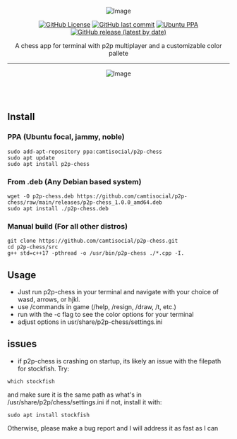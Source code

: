 <div align="center">

 ![Image](https://github.com/user-attachments/assets/f7041d21-7e28-4b16-8a7d-c347c3ce6426)
 
[![GitHub License](https://img.shields.io/github/license/camtisocial/p2p-chess)](https://github.com/camtisocial/p2p-chess/blob/main/LICENSE)
[![GitHub last commit](https://img.shields.io/github/last-commit/camtisocial/p2p-chess)](https://github.com/camtisocial/p2p-chess/commits/main)
[![Ubuntu PPA](https://img.shields.io/badge/PPA-available-brightgreen?logo=ubuntu)](https://launchpad.net/~camtisocial/+archive/ubuntu/p2p-chess)
[![GitHub release (latest by date)](https://img.shields.io/github/v/release/camtisocial/p2p-chess)](https://github.com/camtisocial/p2p-chess/releases/latest)

 A chess app for terminal with p2p multiplayer and a customizable color pallete
___

 ![Image](https://github.com/user-attachments/assets/645df883-89e5-475c-8d67-c93c8e9d86a7)
</div> 
<br></br>
 
## Install
### PPA (Ubuntu focal, jammy, noble)

```
sudo add-apt-repository ppa:camtisocial/p2p-chess
sudo apt update
sudo apt install p2p-chess
```

### From .deb (Any Debian based system)
```
wget -O p2p-chess.deb https://github.com/camtisocial/p2p-chess/raw/main/releases/p2p-chess_1.0.0_amd64.deb
sudo apt install ./p2p-chess.deb
```

### Manual build (For all other distros)
```
git clone https://github.com/camtisocial/p2p-chess.git
cd p2p-chess/src
g++ std=c++17 -pthread -o /usr/bin/p2p-chess ./*.cpp -I. 
```

## Usage 
- Just run p2p-chess in your terminal and navigate with your choice of wasd, arrows, or hjkl.
- use /commands in game (/help, /resign, /draw, /t, etc.)
- run with the -c flag to see the color options for your terminal
- adjust options in usr/share/p2p-chess/settings.ini

## issues 
- if p2p-chess is crashing on startup, its likely an issue with the filepath for stockfish. Try:
```
which stockfish
```
and make sure it is the same path as what's in /usr/share/p2p/chess/settings.ini
if not, install it with:
```
sudo apt install stockfish
```
Otherwise, please make a bug report and I will address it as fast as I can
